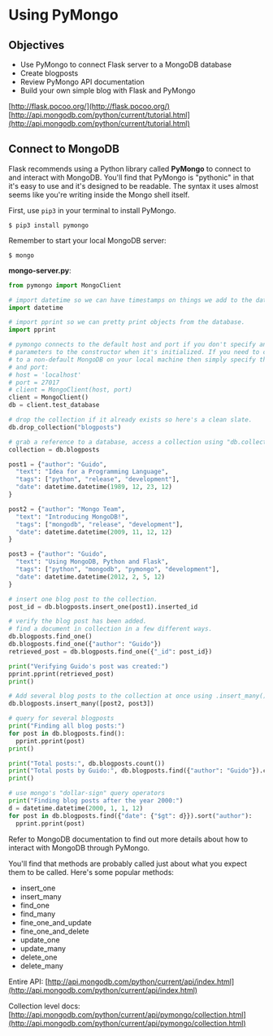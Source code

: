 # Using PyMongo

## Objectives

* Use PyMongo to connect Flask server to a MongoDB database
* Create blogposts
* Review PyMongo API documentation
* Build your own simple blog with Flask and PyMongo

[http://flask.pocoo.org/](http://flask.pocoo.org/) [http://api.mongodb.com/python/current/tutorial.html](http://api.mongodb.com/python/current/tutorial.html)

## Connect to MongoDB

Flask recommends using a Python library called **PyMongo** to connect to and interact with MongoDB. You'll find that PyMongo is "pythonic" in that it's easy to use and it's designed to be readable. The syntax it uses almost seems like you're writing inside the Mongo shell itself.

First, use `pip3` in your terminal to install PyMongo.

```text
$ pip3 install pymongo
```

Remember to start your local MongoDB server:

```text
$ mongo
```

**mongo-server.py**:

```python
from pymongo import MongoClient

# import datetime so we can have timestamps on things we add to the database.
import datetime

# import pprint so we can pretty print objects from the database.
import pprint

# pymongo connects to the default host and port if you don't specify any
# parameters to the constructor when it's initialized. If you need to connect
# to a non-default MongoDB on your local machine then simply specify the host
# and port:
# host = 'localhost'
# port = 27017
# client = MongoClient(host, port)
client = MongoClient()
db = client.test_database

# drop the collection if it already exists so here's a clean slate.
db.drop_collection("blogposts")

# grab a reference to a database, access a collection using "db.collectionname"
collection = db.blogposts

post1 = {"author": "Guido",
  "text": "Idea for a Programming Language",
  "tags": ["python", "release", "development"],
  "date": datetime.datetime(1989, 12, 23, 12)
}

post2 = {"author": "Mongo Team",
  "text": "Introducing MongoDB!",
  "tags": ["mongodb", "release", "development"],
  "date": datetime.datetime(2009, 11, 12, 12)
}

post3 = {"author": "Guido",
  "text": "Using MongoDB, Python and Flask",
  "tags": ["python", "mongodb", "pymongo", "development"],
  "date": datetime.datetime(2012, 2, 5, 12)
}

# insert one blog post to the collection.
post_id = db.blogposts.insert_one(post1).inserted_id

# verify the blog post has been added.
# find a document in collection in a few different ways.
db.blogposts.find_one()
db.blogposts.find_one({"author": "Guido"})
retrieved_post = db.blogposts.find_one({"_id": post_id})

print("Verifying Guido's post was created:")
pprint.pprint(retrieved_post)
print()

# Add several blog posts to the collection at once using .insert_many()
db.blogposts.insert_many([post2, post3])

# query for several blogposts
print("Finding all blog posts:")
for post in db.blogposts.find():
  pprint.pprint(post)
print()

print("Total posts:", db.blogposts.count())
print("Total posts by Guido:", db.blogposts.find({"author": "Guido"}).count())
print()

# use mongo's "dollar-sign" query operators
print("Finding blog posts after the year 2000:")
d = datetime.datetime(2000, 1, 1, 12)
for post in db.blogposts.find({"date": {"$gt": d}}).sort("author"):
  pprint.pprint(post)
```

Refer to MongoDB documentation to find out more details about how to interact with MongoDB through PyMongo.

You'll find that methods are probably called just about what you expect them to be called. Here's some popular methods:

* insert\_one
* insert\_many
* find\_one
* find\_many
* fine\_one\_and\_update
* fine\_one\_and\_delete
* update\_one
* update\_many
* delete\_one
* delete\_many

Entire API: [http://api.mongodb.com/python/current/api/index.html](http://api.mongodb.com/python/current/api/index.html)

Collection level docs: [http://api.mongodb.com/python/current/api/pymongo/collection.html](http://api.mongodb.com/python/current/api/pymongo/collection.html)

